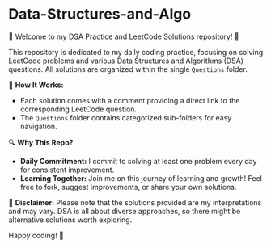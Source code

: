 # Data-Structures-and-Algo

🚀 Welcome to my DSA Practice and LeetCode Solutions repository! 🚀

This repository is dedicated to my daily coding practice, focusing on solving LeetCode problems and various Data Structures and Algorithms (DSA) questions. All solutions are organized within the single `Questions` folder.

📑 **How It Works:**
- Each solution comes with a comment providing a direct link to the corresponding LeetCode question.
- The `Questions` folder contains categorized sub-folders for easy navigation.

🔍 **Why This Repo?**
- **Daily Commitment:** I commit to solving at least one problem every day for consistent improvement.
- **Learning Together:** Join me on this journey of learning and growth! Feel free to fork, suggest improvements, or share your own solutions.

📌 **Disclaimer:**
Please note that the solutions provided are my interpretations and may vary. DSA is all about diverse approaches, so there might be alternative solutions worth exploring.

Happy coding! 🚀
